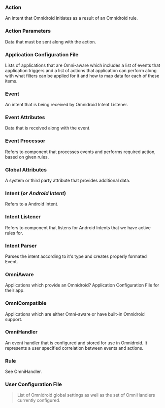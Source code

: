 ### Action ###
An intent that Omnidroid initiates as a result of an Omnidroid rule.

### Action Parameters ###
Data that must be sent along with the action.

### Application Configuration File ###
Lists of applications that are Omni-aware which includes a list of events that application triggers and a list of actions that application can perform along with what filters can be applied for it and how to map data for each of these items.

### Event ###
An intent that is being received by Omnidroid Intent Listener.

### Event Attributes ###
Data that is received along with the event.

### Event Processor ###
Refers to component that processes events and performs required action, based on given rules.

### Global Attributes ###
A system or third party attribute that provides additional data.

### Intent (_or Android Intent_) ###
Refers to a Android Intent.

### Intent Listener ###
Refers to component that listens for Android Intents that we have active rules for.

### Intent Parser ###
Parses the intent according to it's type and creates properly formated Event.

### OmniAware ###
Applications which provide an Omnidroid? Application Configuration File for their app.

### OmniCompatible ###
Applications which are either Omni-aware or have built-in Omnidroid support.

### OmniHandler ###
An event handler that is configured and stored for use in Omnidroid.  It represents a user specified correlation between events and actions.

### Rule ###
See OmniHandler.

### User Configuration File ###
> List of Omnidroid global settings as well as the set of OmniHandlers currently configured.